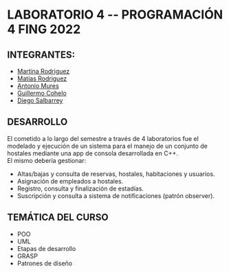 # LABORATORIO 4 -- PROGRAMACIÓN 4 FING 2022

## INTEGRANTES:
- [Martina Rodriguez](https://github.com/martinarodriguez1)
- [Matías Rodriguez](https://github.com/mfr555)
- [Antonio Mures](https://github.com/AntonioMures)
- [Guillermo Cohelo](https://github.com/guillecoelho)
- [Diego Salbarrey](https://github.com/dsalb)

## DESARROLLO

El cometido a lo largo del semestre a través de 4 laboratorios fue el modelado y ejecución de un sistema para el manejo de un conjunto de hostales mediante una app de consola desarrollada en C++.<br/> 
El mismo debería gestionar: 
- Altas/bajas y consulta de reservas, hostales, habitaciones y usuarios.
- Asignación de empleados a hostales.
- Registro, consulta y finalización de estadías.
- Suscripción y consulta a sistema de notificaciones (patrón observer).

## TEMÁTICA DEL CURSO

- POO
- UML
- Etapas de desarrollo
- GRASP
- Patrones de diseño

